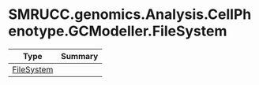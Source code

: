 ﻿
# SMRUCC.genomics.Analysis.CellPhenotype.GCModeller.FileSystem

|Type|Summary|
|----|-------|
|[FileSystem](./FileSystem.md)||

